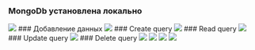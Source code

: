 ### MongoDb установлена локально
<image src="./screenshots/download.jpeg">  
### Добавление данных
<image src="./screenshots/add_data.jpeg">  
### Create query
<image src="./screenshots/create.jpeg">
### Read query
<image src="./screenshots/read.jpeg">
### Update query
<image src="./screenshots/update.jpeg">
### Delete query
<image src="./screenshots/delete.jpeg">
<image src="./screenshots/index.jpeg">
<image src="./screenshots/time_without_index.jpeg">
<image src="./screenshots/time_with_index.jpeg">